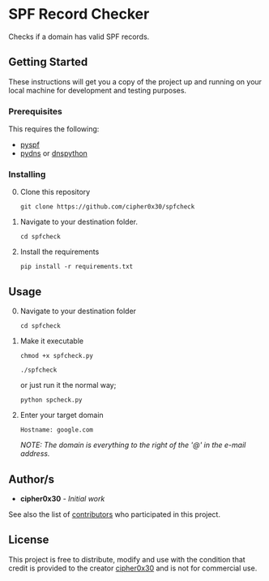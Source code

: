 # SPF Record Checker

Checks if a domain has valid SPF records.

## Getting Started

These instructions will get you a copy of the project up and running on your local machine for development and testing purposes. 

### Prerequisites
This requires the following:

- [pyspf](https://github.com/sdgathman/pyspf)
- [pydns](http://pydns.sourceforge.net/) or [dnspython](http://www.dnspython.org/)

### Installing


0. Clone this repository

	```
	git clone https://github.com/cipher0x30/spfcheck
	```
1. Navigate to your destination folder.

	```
	cd spfcheck
	```

2. Install the requirements

	```
	pip install -r requirements.txt
	```

## Usage

0. Navigate to your destination folder

	```
	cd spfcheck
	```
1. Make it executable

	```
	chmod +x spfcheck.py
	```

	```
	./spfcheck
	```

	or just run it the normal way;

	```
	python spcheck.py
	```

2. Enter your target domain

	```
	Hostname: google.com 
	```

	*NOTE: The domain is everything to the right of the '@' in the e-mail address.*


## Author/s

* **cipher0x30** - *Initial work* 

See also the list of [contributors](https://github.com/cipher0x30/spfcheck/contributors) who participated in this project.

## License

This project is free to distribute, modify and use with the condition that credit is provided to the creator [cipher0x30](https://github.com/cipher0x30) and is not for commercial use.

